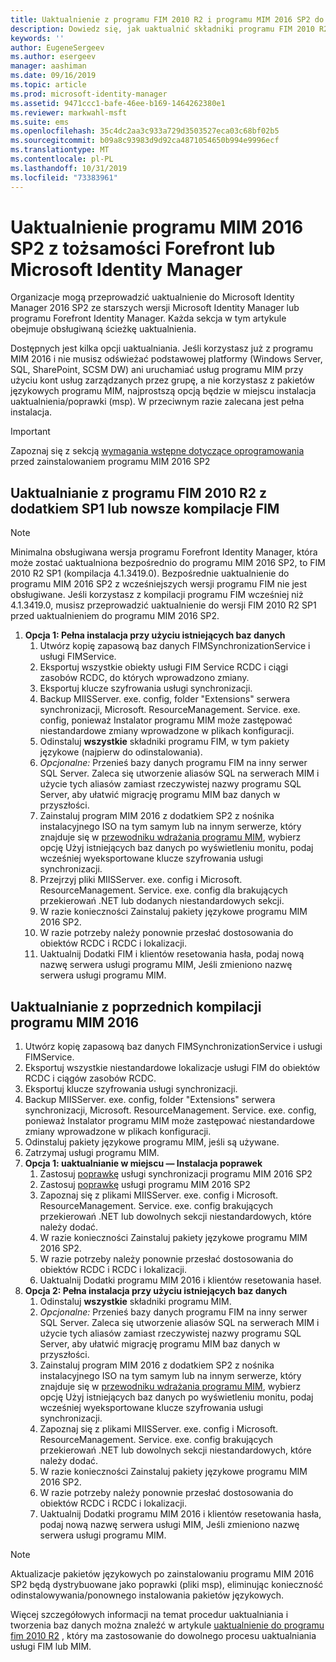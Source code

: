 ```yaml
---
title: Uaktualnienie z programu FIM 2010 R2 i programu MIM 2016 SP2 do Microsoft Identity Manager 2016 z dodatkiem Service Pack 2 | Microsoft Docs
description: Dowiedz się, jak uaktualnić składniki programu FIM 2010 R2 lub MIM 2016 SP2, a następnie zainstalować składniki, które są nowe w programie MIM 2016.
keywords: ''
author: EugeneSergeev
ms.author: esergeev
manager: aashiman
ms.date: 09/16/2019
ms.topic: article
ms.prod: microsoft-identity-manager
ms.assetid: 9471ccc1-bafe-46ee-b169-1464262380e1
ms.reviewer: markwahl-msft
ms.suite: ems
ms.openlocfilehash: 35c4dc2aa3c933a729d3503527eca03c68bf02b5
ms.sourcegitcommit: b09a8c93983d9d92ca4871054650b994e9996ecf
ms.translationtype: MT
ms.contentlocale: pl-PL
ms.lasthandoff: 10/31/2019
ms.locfileid: "73383961"
---
```

# <a name="mim-2016-sp2-upgrade--from-forefront-identity--or-microsoft-identity-manager"></a>Uaktualnienie programu MIM 2016 SP2 z tożsamości Forefront lub Microsoft Identity Manager

Organizacje mogą przeprowadzić uaktualnienie do Microsoft Identity Manager 2016 SP2 ze starszych wersji Microsoft Identity Manager lub programu Forefront Identity Manager.  Każda sekcja w tym artykule obejmuje obsługiwaną ścieżkę uaktualnienia.

Dostępnych jest kilka opcji uaktualniania. Jeśli korzystasz już z programu MIM 2016 i nie musisz odświeżać podstawowej platformy (Windows Server, SQL, SharePoint, SCSM DW) ani uruchamiać usług programu MIM przy użyciu kont usług zarządzanych przez grupę, a nie korzystasz z pakietów językowych programu MIM, najprostszą opcją będzie w miejscu instalacja uaktualnienia/poprawki (msp). W przeciwnym razie zalecana jest pełna instalacja.

> [!IMPORTANT]
> Zapoznaj się z sekcją [wymagania wstępne dotyczące oprogramowania](prepare-server-ws2016.md#software-prerequisites) przed zainstalowaniem programu MIM 2016 SP2

## <a name="upgrade-from-fim-2010-r2-sp1-or-later-fim-builds"></a>Uaktualnianie z programu FIM 2010 R2 z dodatkiem SP1 lub nowsze kompilacje FIM

> [!NOTE]
Minimalna obsługiwana wersja programu Forefront Identity Manager, która może zostać uaktualniona bezpośrednio do programu MIM 2016 SP2, to FIM 2010 R2 SP1 (kompilacja 4.1.3419.0). Bezpośrednie uaktualnienie do programu MIM 2016 SP2 z wcześniejszych wersji programu FIM nie jest obsługiwane. Jeśli korzystasz z kompilacji programu FIM wcześniej niż 4.1.3419.0, musisz przeprowadzić uaktualnienie do wersji FIM 2010 R2 SP1 przed uaktualnieniem do programu MIM 2016 SP2.

1. **Opcja 1: Pełna instalacja przy użyciu istniejących baz danych**
    1. Utwórz kopię zapasową baz danych FIMSynchronizationService i usługi FIMService.
    1. Eksportuj wszystkie obiekty usługi FIM Service RCDC i ciągi zasobów RCDC, do których wprowadzono zmiany.
    1. Eksportuj klucze szyfrowania usługi synchronizacji.
    1. Backup MIISServer. exe. config, folder "Extensions" serwera synchronizacji, Microsoft. ResourceManagement. Service. exe. config, ponieważ Instalator programu MIM może zastępować niestandardowe zmiany wprowadzone w plikach konfiguracji.
    1. Odinstaluj **wszystkie** składniki programu FIM, w tym pakiety językowe (najpierw do odinstalowania).
    1. *Opcjonalne:* Przenieś bazy danych programu FIM na inny serwer SQL Server. Zaleca się utworzenie aliasów SQL na serwerach MIM i użycie tych aliasów zamiast rzeczywistej nazwy programu SQL Server, aby ułatwić migrację programu MIM baz danych w przyszłości.
    1. Zainstaluj program MIM 2016 z dodatkiem SP2 z nośnika instalacyjnego ISO na tym samym lub na innym serwerze, który znajduje się w [przewodniku wdrażania programu MIM](microsoft-identity-manager-deploy.md), wybierz opcję Użyj istniejących baz danych po wyświetleniu monitu, podaj wcześniej wyeksportowane klucze szyfrowania usługi synchronizacji.
    1. Przejrzyj pliki MIISServer. exe. config i Microsoft. ResourceManagement. Service. exe. config dla brakujących przekierowań .NET lub dodanych niestandardowych sekcji.
    1. W razie konieczności Zainstaluj pakiety językowe programu MIM 2016 SP2.
    1. W razie potrzeby należy ponownie przesłać dostosowania do obiektów RCDC i RCDC i lokalizacji.
    1. Uaktualnij Dodatki FIM i klientów resetowania hasła, podaj nową nazwę serwera usługi programu MIM, Jeśli zmieniono nazwę serwera usługi programu MIM.
    
## <a name="upgrade-from-previous-mim-2016-builds"></a>Uaktualnianie z poprzednich kompilacji programu MIM 2016
1. Utwórz kopię zapasową baz danych FIMSynchronizationService i usługi FIMService.
1. Eksportuj wszystkie niestandardowe lokalizacje usługi FIM do obiektów RCDC i ciągów zasobów RCDC.
1. Eksportuj klucze szyfrowania usługi synchronizacji.
1. Backup MIISServer. exe. config, folder "Extensions" serwera synchronizacji, Microsoft. ResourceManagement. Service. exe. config, ponieważ Instalator programu MIM może zastępować niestandardowe zmiany wprowadzone w plikach konfiguracji.
1. Odinstaluj pakiety językowe programu MIM, jeśli są używane.
1. Zatrzymaj usługi programu MIM.
1. **Opcja 1: uaktualnianie w miejscu — Instalacja poprawek**
    1. Zastosuj [poprawkę](https://www.microsoft.com/download/details.aspx?id=100412) usługi synchronizacji programu MIM 2016 SP2
    1. Zastosuj [poprawkę](https://www.microsoft.com/download/details.aspx?id=100412) usługi programu MIM 2016 SP2
    1. Zapoznaj się z plikami MIISServer. exe. config i Microsoft. ResourceManagement. Service. exe. config brakujących przekierowań .NET lub dowolnych sekcji niestandardowych, które należy dodać.
    1. W razie konieczności Zainstaluj pakiety językowe programu MIM 2016 SP2.
    1. W razie potrzeby należy ponownie przesłać dostosowania do obiektów RCDC i RCDC i lokalizacji.
    1. Uaktualnij Dodatki programu MIM 2016 i klientów resetowania haseł.
1. **Opcja 2: Pełna instalacja przy użyciu istniejących baz danych**
    1. Odinstaluj **wszystkie** składniki programu MIM.
    1. *Opcjonalne:* Przenieś bazy danych programu FIM na inny serwer SQL Server. Zaleca się utworzenie aliasów SQL na serwerach MIM i użycie tych aliasów zamiast rzeczywistej nazwy programu SQL Server, aby ułatwić migrację programu MIM baz danych w przyszłości.
    1. Zainstaluj program MIM 2016 z dodatkiem SP2 z nośnika instalacyjnego ISO na tym samym lub na innym serwerze, który znajduje się w [przewodniku wdrażania programu MIM](microsoft-identity-manager-deploy.md), wybierz opcję Użyj istniejących baz danych po wyświetleniu monitu, podaj wcześniej wyeksportowane klucze szyfrowania usługi synchronizacji.
    1. Zapoznaj się z plikami MIISServer. exe. config i Microsoft. ResourceManagement. Service. exe. config brakujących przekierowań .NET lub dowolnych sekcji niestandardowych, które należy dodać.
    1. W razie konieczności Zainstaluj pakiety językowe programu MIM 2016 SP2.
    1. W razie potrzeby należy ponownie przesłać dostosowania do obiektów RCDC i RCDC i lokalizacji.
    1. Uaktualnij Dodatki programu MIM 2016 i klientów resetowania hasła, podaj nową nazwę serwera usługi MIM, Jeśli zmieniono nazwę serwera usługi programu MIM.

> [!NOTE]
Aktualizacje pakietów językowych po zainstalowaniu programu MIM 2016 SP2 będą dystrybuowane jako poprawki (pliki msp), eliminując konieczność odinstalowywania/ponownego instalowania pakietów językowych.

Więcej szczegółowych informacji na temat procedur uaktualniania i tworzenia baz danych można znaleźć w artykule [uaktualnienie do programu fim 2010 R2](https://docs.microsoft.com/previous-versions/mim/jj134291%28v%3dws.10%29) , który ma zastosowanie do dowolnego procesu uaktualniania usługi FIM lub MIM.
